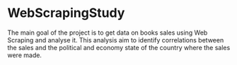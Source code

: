 # WebScrapingStudy

The main goal of the project is to get data on books sales using Web Scraping and analyse it. 
This analysis aim to identify correlations between the sales and the political and economy 
state of the country where the sales were made.
